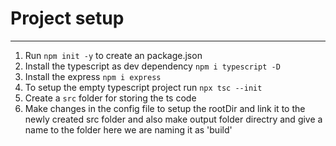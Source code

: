 # Project setup
--------

1. Run `npm init -y` to create an package.json
2. Install the typescript as dev dependency `npm i typescript -D`
3. Install the express `npm i express`
4. To setup the empty typescript project run `npx tsc --init`
5. Create a `src` folder for storing the ts code
6. Make changes in the config file to setup the rootDir and link it to the newly created src folder and also make output folder directry and give a name to the folder here we are naming it as 'build'